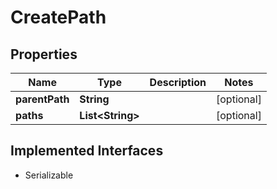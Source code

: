 

# CreatePath


## Properties

| Name | Type | Description | Notes |
|------------ | ------------- | ------------- | -------------|
|**parentPath** | **String** |  |  [optional] |
|**paths** | **List&lt;String&gt;** |  |  [optional] |


## Implemented Interfaces

* Serializable


